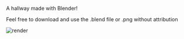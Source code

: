 A hallway made with Blender!

Feel free to download and use the .blend file or .png without attribution

![render](https://github.com/user-attachments/assets/5c76c9ec-08ea-442e-b760-6b7e38814496)
